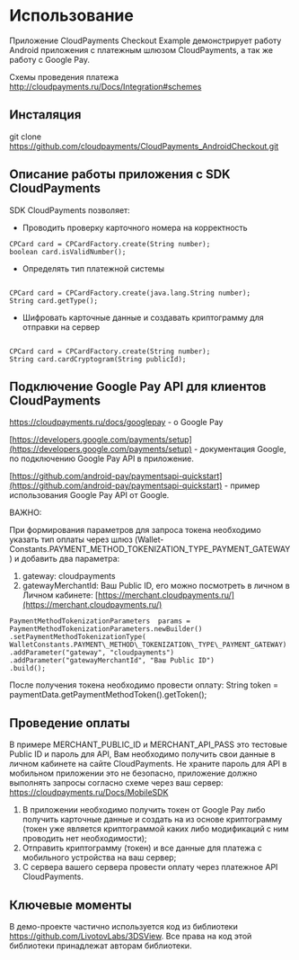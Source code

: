 # Использование  

Приложение CloudPayments Checkout Example демонстрирует работу Android приложения с платежным шлюзом CloudPayments, а так же работу с Google Pay.

Схемы проведения платежа http://cloudpayments.ru/Docs/Integration#schemes

## Инсталяция
git clone https://github.com/cloudpayments/CloudPayments_AndroidCheckout.git

## Описание работы приложения с SDK CloudPayments

SDK CloudPayments позволяет:

* Проводить проверку карточного номера на корректность

```
CPCard card = CPCardFactory.create(String number);
boolean card.isValidNumber();

```

* Определять тип платежной системы

```

CPCard card = CPCardFactory.create(java.lang.String number);
String card.getType();

```

* Шифровать карточные данные и создавать криптограмму для отправки на сервер

```

CPCard card = CPCardFactory.create(String number);
String card.cardCryptogram(String publicId);

```
## Подключение Google Pay API для клиентов CloudPayments

https://cloudpayments.ru/docs/googlepay - о Google Pay

[https://developers.google.com/payments/setup](https://developers.google.com/payments/setup) \- документация Google, по подключению Google Pay API в приложение.

[https://github.com/android-pay/paymentsapi-quickstart](https://github.com/android-pay/paymentsapi-quickstart) -  пример использования Google Pay API от Google.

ВАЖНО:

При формирования параметров для запроса токена необходимо указать тип оплаты через шлюз (Wallet-Constants.PAYMENT\_METHOD\_TOKENIZATION\_TYPE\_PAYMENT_GATEWAY) и добавить два параметра:

1) gateway: cloudpayments
2) gatewayMerchantId: Ваш Public ID, его можно посмотреть в личном в Личном кабинете: [https://merchant.cloudpayments.ru/](https://merchant.cloudpayments.ru/)

```
PaymentMethodTokenizationParameters  params =
PaymentMethodTokenizationParameters.newBuilder()
.setPaymentMethodTokenizationType(
WalletConstants.PAYMENT\_METHOD\_TOKENIZATION\_TYPE\_PAYMENT_GATEWAY)
.addParameter("gateway", "cloudpayments")
.addParameter("gatewayMerchantId", "Ваш Public ID")
.build();
```

После получения токена необходимо провести оплату:
String token = paymentData.getPaymentMethodToken().getToken();

## Проведение оплаты

В примере MERCHANT\_PUBLIC\_ID и MERCHANT\_API\_PASS это тестовые Public ID и пароль для API, Вам необходимо получить свои данные в личном кабинете на сайте CloudPayments.
Не храните пароль для API в мобильном приложении это не безопасно, приложение должно выполнять запросы согласно схеме через ваш сервер: https://cloudpayments.ru/Docs/MobileSDK

1) В приложении необходимо получить  токен от Google Pay либо получить карточные данные и создать на из основе криптограмму (токен уже является криптограммой каких либо модификаций с ним проводить нет необходимости);
2) Отправить криптограмму (токен) и все данные для платежа с мобильного устройства на ваш сервер; 
3) С сервера вашего сервера провести оплату через платежное API CloudPayments.

## Ключевые моменты

В демо-проекте частично используется код из библиотеки https://github.com/LivotovLabs/3DSView. Все права на код этой библиотеки принадлежат авторам библиотеки.
